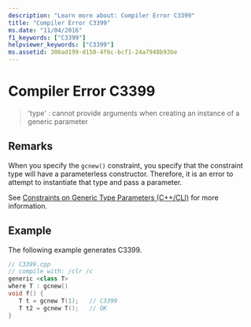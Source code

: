 ```yaml
---
description: "Learn more about: Compiler Error C3399"
title: "Compiler Error C3399"
ms.date: "11/04/2016"
f1_keywords: ["C3399"]
helpviewer_keywords: ["C3399"]
ms.assetid: 306ad199-d150-4f6c-bcf1-24a7948b93be
---
```

# Compiler Error C3399

> 'type' : cannot provide arguments when creating an instance of a generic parameter

## Remarks

When you specify the `gcnew()` constraint, you specify that the constraint type will have a parameterless constructor. Therefore, it is an error to attempt to instantiate that type and pass a parameter.

See [Constraints on Generic Type Parameters (C++/CLI)](../../extensions/constraints-on-generic-type-parameters-cpp-cli.md) for more information.

## Example

The following example generates C3399.

```cpp
// C3399.cpp
// compile with: /clr /c
generic <class T>
where T : gcnew()
void f() {
   T t = gcnew T(1);   // C3399
   T t2 = gcnew T();   // OK
}
```
